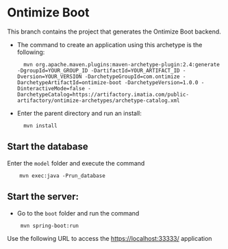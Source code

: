 
# Ontimize Boot
This branch contains the project that generates the Ontimize Boot backend.

- The command to create an application using this archetype is the following:

	    mvn org.apache.maven.plugins:maven-archetype-plugin:2.4:generate -DgroupId=YOUR_GROUP_ID -DartifactId=YOUR_ARTIFACT_ID -Dversion=YOUR_VERSION -DarchetypeGroupId=com.ontimize -DarchetypeArtifactId=ontimize-boot -DarchetypeVersion=1.0.0 -DinteractiveMode=false -DarchetypeCatalog=https://artifactory.imatia.com/public-artifactory/ontimize-archetypes/archetype-catalog.xml

- Enter the parent directory and run an install:
	
		mvn install

## Start the database

 Enter the `model` folder and execute the command

		mvn exec:java -Prun_database
	
## Start the server: 
 - Go to the `boot` folder and run the command

		mvn spring-boot:run
	
Use the following URL to access the [https://localhost:33333/](https://localhost:33333/) application 
